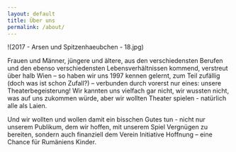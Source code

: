 ```yaml
---
layout: default
title: Über uns
permalink: /about/
---
```

!(2017 - Arsen und Spitzenhaeubchen - 18.jpg)

Frauen und Männer, jüngere und ältere, aus den verschiedensten Berufen und den ebenso verschiedensten Lebensverhältnissen kommend, verstreut über halb Wien – so haben wir uns 1997 kennen gelernt, zum Teil zufällig (doch was ist schon Zufall?) – verbunden durch vorerst nur eines: unsere Theaterbegeisterung! Wir kannten uns vielfach gar nicht, wir wussten nicht, was auf uns zukommen würde, aber wir wollten Theater spielen - natürlich alle als Laien. 

Und wir wollten und wollen damit ein bisschen Gutes tun - nicht nur unserem Publikum, dem wir hoffen, mit unserem Spiel Vergnügen zu bereiten, sondern auch finanziell dem Verein Initiative Hoffnung – eine Chance für Rumäniens Kinder. 
